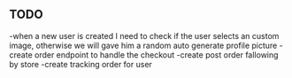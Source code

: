 ## TODO
-when a new user is created I need to check if the user selects an custom image, otherwise we will gave him a random auto generate profile picture
-create order endpoint to handle the checkout
-create post order fallowing by store
-create tracking order for user